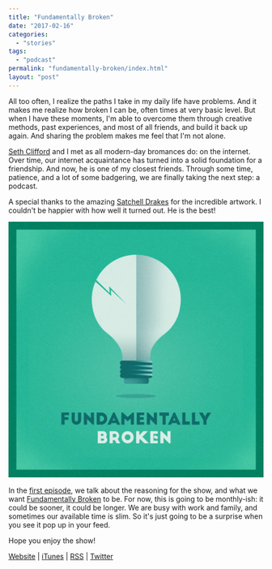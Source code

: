 ```yaml
---
title: "Fundamentally Broken"
date: "2017-02-16"
categories: 
  - "stories"
tags: 
  - "podcast"
permalink: "fundamentally-broken/index.html"
layout: "post"
---
```


All too often, I realize the paths I take in my daily life have problems. And it makes me realize how broken I can be, often times at very basic level. But when I have these moments, I'm able to overcome them through creative methods, past experiences, and most of all friends, and build it back up again. And sharing the problem makes me feel that I'm not alone.

[Seth Clifford](https://twitter.com/sethclifford) and I met as all modern-day bromances do: on the internet. Over time, our internet acquaintance has turned into a solid foundation for a friendship. And now, he is one of my closest friends. Through some time, patience, and a lot of some badgering, we are finally taking the next step: a podcast.

A special thanks to the amazing [Satchell Drakes](https://twitter.com/SatchellDrakes) for the incredible artwork. I couldn't be happier with how well it turned out. He is the best!

![](images/Image-2-13-17-1-44-PM.jpeg)

In the [first episode](https://itunes.apple.com/us/podcast/fundamentally-broken/id1200632692?mt=2#episodeGuid=7babb7e7-3ac7-4b3e-9f65-06047c23d630), we talk about the reasoning for the show, and what we want [Fundamentally Broken](http://podcast.fundamentallybroken.men) to be. For now, this is going to be monthly-ish: it could be sooner, it could be longer. We are busy with work and family, and sometimes our available time is slim. So it's just going to be a surprise when you see it pop up in your feed.

Hope you enjoy the show!

[Website](http://podcast.fundamentallybroken.men) | [iTunes](https://itunes.apple.com/us/podcast/fundamentally-broken/id1200632692) | [RSS](http://simplecast.com/podcasts/2622/rss) | [Twitter](https://twitter.com/brokenmenshow)
